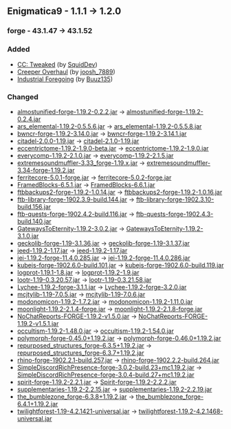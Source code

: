 ## Enigmatica9 - 1.1.1 -> 1.2.0

### forge - 43.1.47 -> 43.1.52

### Added

  * [CC: Tweaked](https://www.curseforge.com/minecraft/mc-mods/cc-tweaked) (by [SquidDev](https://www.curseforge.com/members/SquidDev/projects))
  * [Creeper Overhaul](https://www.curseforge.com/minecraft/mc-mods/creeper-overhaul) (by [joosh_7889](https://www.curseforge.com/members/joosh_7889/projects))
  * [Industrial Foregoing](https://www.curseforge.com/minecraft/mc-mods/industrial-foregoing) (by [Buuz135](https://www.curseforge.com/members/Buuz135/projects))

### Changed

  * [almostunified-forge-1.19.2-0.2.2.jar](https://www.curseforge.com/minecraft/mc-mods/almost-unified/files/4061591) -> [almostunified-forge-1.19.2-0.2.4.jar](https://www.curseforge.com/minecraft/mc-mods/almost-unified/files/4084312)
  * [ars_elemental-1.19.2-0.5.5.6.jar](https://www.curseforge.com/minecraft/mc-mods/ars-elemental/files/4053439) -> [ars_elemental-1.19.2-0.5.5.8.jar](https://www.curseforge.com/minecraft/mc-mods/ars-elemental/files/4081351)
  * [bwncr-forge-1.19.2-3.14.0.jar](https://www.curseforge.com/minecraft/mc-mods/bad-wither-no-cookie-reloaded/files/3974234) -> [bwncr-forge-1.19.2-3.14.1.jar](https://www.curseforge.com/minecraft/mc-mods/bad-wither-no-cookie-reloaded/files/4090811)
  * [citadel-2.0.0-1.19.jar](https://www.curseforge.com/minecraft/mc-mods/citadel/files/4053064) -> [citadel-2.1.0-1.19.jar](https://www.curseforge.com/minecraft/mc-mods/citadel/files/4087465)
  * [eccentrictome-1.19.2-1.9.0-beta.jar](https://www.curseforge.com/minecraft/mc-mods/eccentric-tome/files/3993932) -> [eccentrictome-1.19.2-1.9.0.jar](https://www.curseforge.com/minecraft/mc-mods/eccentric-tome/files/4085199)
  * [everycomp-1.19.2-2.1.0.jar](https://www.curseforge.com/minecraft/mc-mods/every-compat/files/4068031) -> [everycomp-1.19.2-2.1.5.jar](https://www.curseforge.com/minecraft/mc-mods/every-compat/files/4090423)
  * [extremesoundmuffler-3.33_forge-1.19.x.jar](https://www.curseforge.com/minecraft/mc-mods/extreme-sound-muffler/files/4033058) -> [extremesoundmuffler-3.34-forge-1.19.2.jar](https://www.curseforge.com/minecraft/mc-mods/extreme-sound-muffler/files/4076651)
  * [ferritecore-5.0.1-forge.jar](https://www.curseforge.com/minecraft/mc-mods/ferritecore/files/3875371) -> [ferritecore-5.0.2-forge.jar](https://www.curseforge.com/minecraft/mc-mods/ferritecore/files/4073783)
  * [FramedBlocks-6.5.1.jar](https://www.curseforge.com/minecraft/mc-mods/framedblocks/files/4028031) -> [FramedBlocks-6.6.1.jar](https://www.curseforge.com/minecraft/mc-mods/framedblocks/files/4073583)
  * [ftbbackups2-forge-1.19.2-1.0.14.jar](https://www.curseforge.com/minecraft/mc-mods/ftb-backups-2/files/3989572) -> [ftbbackups2-forge-1.19.2-1.0.16.jar](https://www.curseforge.com/minecraft/mc-mods/ftb-backups-2/files/4074402)
  * [ftb-library-forge-1902.3.9-build.144.jar](https://www.curseforge.com/minecraft/mc-mods/ftb-library-forge/files/3963543) -> [ftb-library-forge-1902.3.10-build.156.jar](https://www.curseforge.com/minecraft/mc-mods/ftb-library-forge/files/4076618)
  * [ftb-quests-forge-1902.4.2-build.116.jar](https://www.curseforge.com/minecraft/mc-mods/ftb-quests-forge/files/3994215) -> [ftb-quests-forge-1902.4.3-build.140.jar](https://www.curseforge.com/minecraft/mc-mods/ftb-quests-forge/files/4075705)
  * [GatewaysToEternity-1.19.2-3.0.2.jar](https://www.curseforge.com/minecraft/mc-mods/gateways-to-eternity/files/4069089) -> [GatewaysToEternity-1.19.2-3.1.0.jar](https://www.curseforge.com/minecraft/mc-mods/gateways-to-eternity/files/4081859)
  * [geckolib-forge-1.19-3.1.36.jar](https://www.curseforge.com/minecraft/mc-mods/geckolib/files/4064451) -> [geckolib-forge-1.19-3.1.37.jar](https://www.curseforge.com/minecraft/mc-mods/geckolib/files/4086236)
  * [jeed-1.19.2-1.17.jar](https://www.curseforge.com/minecraft/mc-mods/just-enough-effect-descriptions-jeed/files/3996391) -> [jeed-1.19.2-1.17.jar](https://www.curseforge.com/minecraft/mc-mods/just-enough-effect-descriptions-jeed/files/4076908)
  * [jei-1.19.2-forge-11.4.0.285.jar](https://www.curseforge.com/minecraft/mc-mods/jei/files/4068188) -> [jei-1.19.2-forge-11.4.0.286.jar](https://www.curseforge.com/minecraft/mc-mods/jei/files/4087658)
  * [kubejs-forge-1902.6.0-build.101.jar](https://www.curseforge.com/minecraft/mc-mods/kubejs/files/4053875) -> [kubejs-forge-1902.6.0-build.119.jar](https://www.curseforge.com/minecraft/mc-mods/kubejs/files/4085693)
  * [logprot-1.19.1-1.8.jar](https://www.curseforge.com/minecraft/mc-mods/login-protection/files/3912366) -> [logprot-1.19.2-1.9.jar](https://www.curseforge.com/minecraft/mc-mods/login-protection/files/4075303)
  * [lootr-1.19-0.3.20.57.jar](https://www.curseforge.com/minecraft/mc-mods/lootr/files/3891821) -> [lootr-1.19-0.3.21.58.jar](https://www.curseforge.com/minecraft/mc-mods/lootr/files/4072410)
  * [Lychee-1.19.2-forge-3.1.1.jar](https://www.curseforge.com/minecraft/mc-mods/lychee/files/4041580) -> [Lychee-1.19.2-forge-3.2.0.jar](https://www.curseforge.com/minecraft/mc-mods/lychee/files/4073940)
  * [mcjtylib-1.19-7.0.5.jar](https://www.curseforge.com/minecraft/mc-mods/mcjtylib/files/4069705) -> [mcjtylib-1.19-7.0.6.jar](https://www.curseforge.com/minecraft/mc-mods/mcjtylib/files/4086452)
  * [modonomicon-1.19.2-1.7.2.jar](https://www.curseforge.com/minecraft/mc-mods/modonomicon/files/4070278) -> [modonomicon-1.19.2-1.11.0.jar](https://www.curseforge.com/minecraft/mc-mods/modonomicon/files/4090605)
  * [moonlight-1.19.2-2.1.4-forge.jar](https://www.curseforge.com/minecraft/mc-mods/selene/files/4059669) -> [moonlight-1.19.2-2.1.8-forge.jar](https://www.curseforge.com/minecraft/mc-mods/selene/files/4085883)
  * [NoChatReports-FORGE-1.19.2-v1.5.0.jar](https://www.curseforge.com/minecraft/mc-mods/no-chat-reports/files/4055536) -> [NoChatReports-FORGE-1.19.2-v1.5.1.jar](https://www.curseforge.com/minecraft/mc-mods/no-chat-reports/files/4082456)
  * [occultism-1.19.2-1.48.0.jar](https://www.curseforge.com/minecraft/mc-mods/occultism/files/4061171) -> [occultism-1.19.2-1.54.0.jar](https://www.curseforge.com/minecraft/mc-mods/occultism/files/4086102)
  * [polymorph-forge-0.45.0+1.19.2.jar](https://www.curseforge.com/minecraft/mc-mods/polymorph/files/3930145) -> [polymorph-forge-0.46.0+1.19.2.jar](https://www.curseforge.com/minecraft/mc-mods/polymorph/files/4084333)
  * [repurposed_structures_forge-6.3.5+1.19.2.jar](https://www.curseforge.com/minecraft/mc-mods/repurposed-structures/files/4056739) -> [repurposed_structures_forge-6.3.7+1.19.2.jar](https://www.curseforge.com/minecraft/mc-mods/repurposed-structures/files/4087774)
  * [rhino-forge-1902.2.1-build.257.jar](https://www.curseforge.com/minecraft/mc-mods/rhino/files/4069896) -> [rhino-forge-1902.2.2-build.264.jar](https://www.curseforge.com/minecraft/mc-mods/rhino/files/4085695)
  * [SimpleDiscordRichPresence-forge-3.0.2-build.23+mc1.19.2.jar](https://www.curseforge.com/minecraft/mc-mods/simple-discord-rich-presence/files/3987246) -> [SimpleDiscordRichPresence-forge-3.0.4-build.27+mc1.19.2.jar](https://www.curseforge.com/minecraft/mc-mods/simple-discord-rich-presence/files/4076569)
  * [spirit-forge-1.19.2-2.2.1.jar](https://www.curseforge.com/minecraft/mc-mods/spirit/files/4069533) -> [Spirit-forge-1.19.2-2.2.2.jar](https://www.curseforge.com/minecraft/mc-mods/spirit/files/4085262)
  * [supplementaries-1.19.2-2.2.15.jar](https://www.curseforge.com/minecraft/mc-mods/supplementaries/files/4068805) -> [supplementaries-1.19.2-2.2.19.jar](https://www.curseforge.com/minecraft/mc-mods/supplementaries/files/4089562)
  * [the_bumblezone_forge-6.3.8+1.19.2.jar](https://www.curseforge.com/minecraft/mc-mods/the-bumblezone-forge/files/4066038) -> [the_bumblezone_forge-6.4.1+1.19.2.jar](https://www.curseforge.com/minecraft/mc-mods/the-bumblezone-forge/files/4085597)
  * [twilightforest-1.19-4.2.1421-universal.jar](https://www.curseforge.com/minecraft/mc-mods/the-twilight-forest/files/3995805) -> [twilightforest-1.19.2-4.2.1468-universal.jar](https://www.curseforge.com/minecraft/mc-mods/the-twilight-forest/files/4075841)

